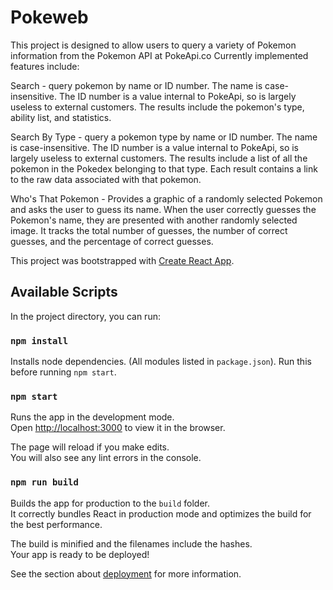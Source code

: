 # Pokeweb
This project is designed to allow users to query a variety of Pokemon information from the Pokemon API at PokeApi.co
Currently implemented features include:

  Search - query pokemon by name or ID number. The name is case-insensitive. The ID number is a value internal to PokeApi, so is largely useless to external customers. The results include the pokemon's type, ability list, and statistics.
  
  Search By Type - query a pokemon type by name or ID number. The name is case-insensitive. The ID number is a value internal to PokeApi, so is largely useless to external customers. The results include a list of all the pokemon in the Pokedex belonging to that type. Each result contains a link to the raw data associated with that pokemon. 
  
  Who's That Pokemon - Provides a graphic of a randomly selected Pokemon and asks the user to guess its name. When the user correctly guesses the Pokemon's name, they are presented with another randomly selected image. It tracks the total number of guesses, the number of correct guesses, and the percentage of correct guesses.

This project was bootstrapped with [Create React App](https://github.com/facebook/create-react-app).

## Available Scripts

In the project directory, you can run:

### `npm install`

Installs node dependencies. (All modules listed in `package.json`).
Run this before running `npm start`. 

### `npm start`

Runs the app in the development mode.<br />
Open [http://localhost:3000](http://localhost:3000) to view it in the browser.

The page will reload if you make edits.<br />
You will also see any lint errors in the console.

### `npm run build`

Builds the app for production to the `build` folder.<br />
It correctly bundles React in production mode and optimizes the build for the best performance.

The build is minified and the filenames include the hashes.<br />
Your app is ready to be deployed!

See the section about [deployment](https://facebook.github.io/create-react-app/docs/deployment) for more information.
